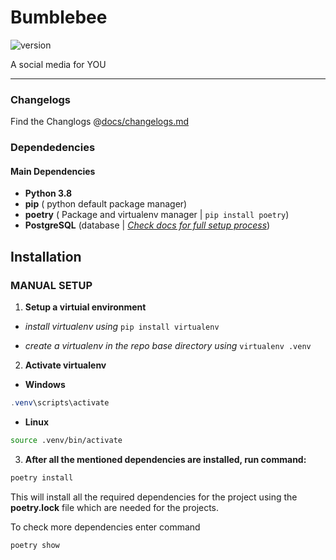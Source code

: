 # Bumblebee

![version](https://img.shields.io/badge/version-0.2.0-blue)

A social media for YOU

---

### Changelogs

Find the Changlogs @[docs/changelogs.md](docs/changelogs.md)

### Dependedencies

#### **Main Dependencies**

*   **Python 3.8**
*   **pip** ( python default package manager)
*   **poetry** ( Package and virtualenv manager | `pip install poetry`)
*   **PostgreSQL** (database | *[Check docs for full setup process](docs/database_setup.md)*)

## Installation

### **MANUAL SETUP**

1. **Setup a virtuial environment**

* *install virtualenv using* `pip install virtualenv`

* *create a virtualenv in the repo base directory using*  `virtualenv .venv`

2. **Activate virtualenv**
* **Windows** 

``` powershell
.venv\scripts\activate
```

* **Linux**

``` BASH
source .venv/bin/activate
```

3. **After all the mentioned dependencies are installed, run command:**

``` python
poetry install
```

This will install all the required dependencies for the project using the **poetry.lock** file which are needed for the projects.  
  
To check more dependencies enter command 

``` python
poetry show
```
